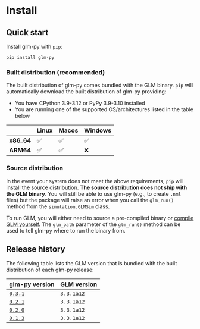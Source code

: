 # Install

## Quick start

Install glm-py with `pip`:

``` 
pip install glm-py
```

### Built distribution (recommended)

The built distribution of glm-py comes bundled with the GLM binary. 
`pip` will automatically download the built distribution of glm-py providing:

- You have CPython 3.9-3.12 or PyPy 3.9-3.10 installed 
- You are running one of the supported OS/architectures listed in the table below

|             | Linux       | Macos       | Windows     |
| ----------- | ----------- | ----------- | ----------- |
| **x86_64**  | ✅          | ✅          | ✅           |
| **ARM64**   | ✅          | ✅          | ❌           |

### Source distribution

In the event your system does not meet the above requirements, `pip` will install the source distribution. **The source distribution does not ship with the GLM binary**. You will still be able to use glm-py (e.g., to create `.nml` files) but the package will raise an error when you call the `glm_run()` method from the `simulation.GLMSim` class.

To run GLM, you will either need to source a pre-compiled binary or [compile GLM yourself](https://github.com/AquaticEcoDynamics/GLM/tree/cc497b83a0726231d386b98d19407d0e294b116a). The `glm_path` parameter of the `glm_run()` method can be used to tell glm-py where to run the binary from.

## Release history

The following table lists the GLM version that is bundled with the built distribution of each glm-py release:

[glm_py_0_1_3]: https://github.com/AquaticEcoDynamics/glm-py/releases/tag/v0.1.3
[glm_py_0_2_0]: https://github.com/AquaticEcoDynamics/glm-py/releases/tag/v0.2.0
[glm_py_0_2_1]: https://github.com/AquaticEcoDynamics/glm-py/releases/tag/v0.2.1
[glm_py_0_3_1]: https://github.com/AquaticEcoDynamics/glm-py/releases/tag/v0.3.1

| glm-py version          | GLM version     |
| --------------          | -----------     |
| [`0.3.1`][glm_py_0_3_1] | `3.3.1a12 `     |
| [`0.2.1`][glm_py_0_2_1] | `3.3.1a12 `     |
| [`0.2.0`][glm_py_0_2_0] | `3.3.1a12 `     |
| [`0.1.3`][glm_py_0_1_3] | `3.3.1a12 `     |
